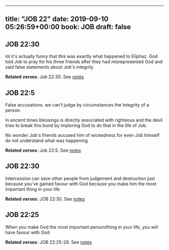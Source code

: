 
---
title: "JOB 22"
date: 2019-09-10 05:26:59+00:00
book: JOB
draft: false
---

## JOB 22:30

lol it's actually funny that this was exactly what happened to Eliphaz. God told Job to pray for his three friends after they had misrepresented God and said false statements about Job's integrity

**Related verses**: Job 22:30. See [notes](https://my.bible.com/notes/3250058955816951957)


## JOB 22:5

False accusations. we can't judge by circumstances the Integrity of a person.

in ancient times blessings is directly associated with righteous and the devil tries to break this bond by imploring God to do that in the life of Job.

No wonder Job's friends accused him of wickedness for even Job himself do not understand what was happening

**Related verses**: Job 22:5. See [notes](https://my.bible.com/notes/3250041431293420532)


## JOB 22:30

Intercession can save other people from judgement and destruction just because you've gained favour with God because you make him the most important thing in your life

**Related verses**: JOB 22:30. See [notes](https://my.bible.com/notes/2683348816166118275)


## JOB 22:25

When you make God the most important person/thing in your life, you will have favour with God

**Related verses**: JOB 22:25-28. See [notes](https://my.bible.com/notes/2683347467085013885)


